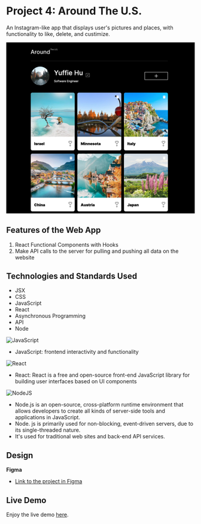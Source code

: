 # Project 4: Around The U.S.

An Instagram-like app that displays user's pictures and places, with functionality to like, delete, and custimize.

![Overview](./src/images/overview.png)

## Features of the Web App

1. React Functional Components with Hooks
2. Make API calls to the server for pulling and pushing all data on the website

## Technologies and Standards Used

- JSX
- CSS
- JavaScript
- React
- Asynchronous Programming
- API
- Node

![JavaScript](https://img.shields.io/badge/javascript-%23323330.svg?style=for-the-badge&logo=javascript&logoColor=%23F7DF1E)

- JavaScript: frontend interactivity and functionality

![React](https://img.shields.io/badge/React-20232A?style=for-the-badge&logo=react&logoColor=61DAFB)

- React: React is a free and open-source front-end JavaScript library for building user interfaces based on UI components

![NodeJS](https://img.shields.io/badge/node.js-6DA55F?style=for-the-badge&logo=node.js&logoColor=white)

- Node.js is an open-source, cross-platform runtime environment that allows developers to create all kinds of server-side tools and applications in JavaScript.
- Node. js is primarily used for non-blocking, event-driven servers, due to its single-threaded nature.
- It's used for traditional web sites and back-end API services.

## Design

**Figma**

- [Link to the project in Figma](https://www.figma.com/file/SurN1jaeEQIhuZEDMhmWWf/Sprint-4-Around-The-U.S.-desktop-mobile?node-id=0%3A1)

## Live Demo

Enjoy the live demo [here](https://yuff1006.github.io/Around_the_US_React/).
